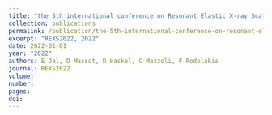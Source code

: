 ```yaml
---
title: "the 5th international conference on Resonant Elastic X-ray Scattering is hosted in Europe again."
collection: publications
permalink: /publication/the-5th-international-conference-on-resonant-elastic-x-ray-s/
excerpt: "REXS2022, 2022"
date: 2022-01-01
year: "2022"
authors: E Jal, D Massot, D Haskel, C Mazzoli, F Rodolakis
journal: REXS2022
volume: 
number: 
pages: 
doi: 
---
```


